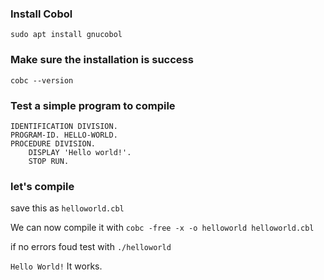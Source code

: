 ### Install Cobol
```
sudo apt install gnucobol
```
### Make sure the installation is success
```
cobc --version
```
### Test a simple program to compile
```
IDENTIFICATION DIVISION.
PROGRAM-ID. HELLO-WORLD.
PROCEDURE DIVISION.
    DISPLAY 'Hello world!'.
    STOP RUN.
```
### let's compile
save this as ```helloworld.cbl```

We can now compile it with ```cobc -free -x -o helloworld helloworld.cbl```

if no errors foud test with ```./helloworld```

```Hello World!```
It works.
